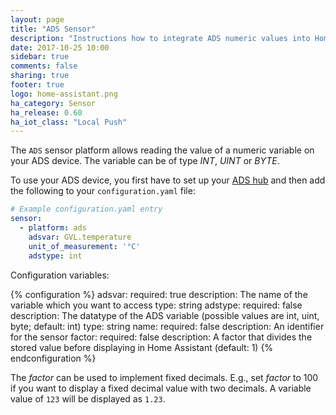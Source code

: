 ```yaml
---
layout: page
title: "ADS Sensor"
description: "Instructions how to integrate ADS numeric values into Home Assistant."
date: 2017-10-25 10:00
sidebar: true
comments: false
sharing: true
footer: true
logo: home-assistant.png
ha_category: Sensor
ha_release: 0.60
ha_iot_class: "Local Push"
---
```


The `ADS` sensor platform allows reading the value of a numeric variable on
your ADS device. The variable can be of type *INT*, *UINT* or *BYTE*.

To use your ADS device, you first have to set up your [ADS
hub](/components/ads/) and then add the following to your `configuration.yaml`
file:

```yaml
# Example configuration.yaml entry
sensor:
  - platform: ads
    adsvar: GVL.temperature
    unit_of_measurement: '°C'
    adstype: int
```

Configuration variables:

{% configuration %}
  adsvar:
    required: true
    description: The name of the variable which you want to access
    type: string
  adstype:
    required: false
    description: The datatype of the ADS variable (possible values are int, uint, byte; default: int)
    type: string
  name:
  	required: false
    description: An identifier for the sensor
  factor:
  	required: false
    description: A factor that divides the stored value before displaying in Home Assistant (default: 1)
{% endconfiguration %}

The  *factor* can be used to implement fixed decimals. E.g., set *factor* to 100
if you want to display a fixed decimal value with two decimals. A variable
value of `123` will be displayed as `1.23`.